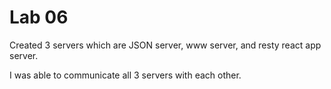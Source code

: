 # Lab 06

Created 3 servers which are JSON server, www server, and resty react app server.
    
I was able to communicate all 3 servers with each other. 

